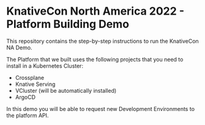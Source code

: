 # KnativeCon North America 2022 - Platform Building Demo

This repository contains the step-by-step instructions to run the KnativeCon NA Demo. 

The Platform that we built uses the following projects that you need to install in a Kubernetes Cluster: 
- Crossplane
- Knative Serving
- VCluster (will be automatically installed)
- ArgoCD

In this demo you will be able to request new Development Environments to the platform API.

